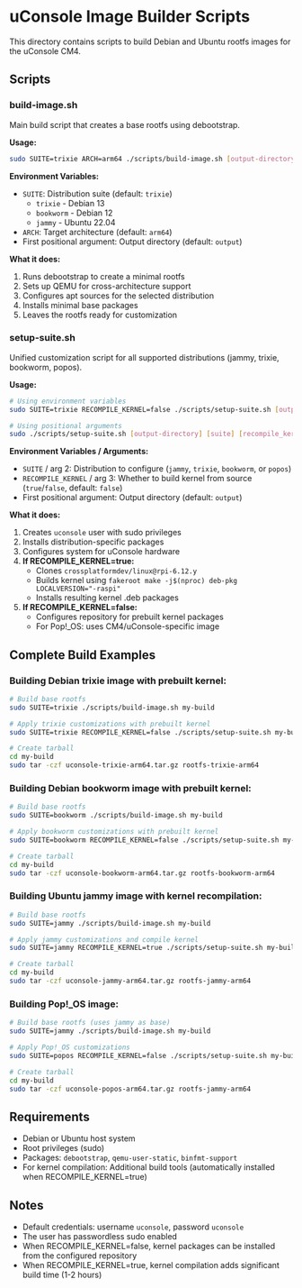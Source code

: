 # uConsole Image Builder Scripts

This directory contains scripts to build Debian and Ubuntu rootfs images for the uConsole CM4.

## Scripts

### build-image.sh

Main build script that creates a base rootfs using debootstrap.

**Usage:**
```bash
sudo SUITE=trixie ARCH=arm64 ./scripts/build-image.sh [output-directory]
```

**Environment Variables:**
- `SUITE`: Distribution suite (default: `trixie`)
  - `trixie` - Debian 13
  - `bookworm` - Debian 12
  - `jammy` - Ubuntu 22.04
- `ARCH`: Target architecture (default: `arm64`)
- First positional argument: Output directory (default: `output`)

**What it does:**
1. Runs debootstrap to create a minimal rootfs
2. Sets up QEMU for cross-architecture support
3. Configures apt sources for the selected distribution
4. Installs minimal base packages
5. Leaves the rootfs ready for customization

### setup-suite.sh

Unified customization script for all supported distributions (jammy, trixie, bookworm, popos).

**Usage:**
```bash
# Using environment variables
sudo SUITE=trixie RECOMPILE_KERNEL=false ./scripts/setup-suite.sh [output-directory]

# Using positional arguments
sudo ./scripts/setup-suite.sh [output-directory] [suite] [recompile_kernel]
```

**Environment Variables / Arguments:**
- `SUITE` / arg 2: Distribution to configure (`jammy`, `trixie`, `bookworm`, or `popos`)
- `RECOMPILE_KERNEL` / arg 3: Whether to build kernel from source (`true`/`false`, default: `false`)
- First positional argument: Output directory (default: `output`)

**What it does:**
1. Creates `uconsole` user with sudo privileges
2. Installs distribution-specific packages
3. Configures system for uConsole hardware
4. **If RECOMPILE_KERNEL=true:**
   - Clones `crossplatformdev/linux@rpi-6.12.y`
   - Builds kernel using `fakeroot make -j$(nproc) deb-pkg LOCALVERSION="-raspi"`
   - Installs resulting kernel .deb packages
5. **If RECOMPILE_KERNEL=false:**
   - Configures repository for prebuilt kernel packages
   - For Pop!_OS: uses CM4/uConsole-specific image

## Complete Build Examples

### Building Debian trixie image with prebuilt kernel:
```bash
# Build base rootfs
sudo SUITE=trixie ./scripts/build-image.sh my-build

# Apply trixie customizations with prebuilt kernel
sudo SUITE=trixie RECOMPILE_KERNEL=false ./scripts/setup-suite.sh my-build

# Create tarball
cd my-build
sudo tar -czf uconsole-trixie-arm64.tar.gz rootfs-trixie-arm64
```

### Building Debian bookworm image with prebuilt kernel:
```bash
# Build base rootfs
sudo SUITE=bookworm ./scripts/build-image.sh my-build

# Apply bookworm customizations with prebuilt kernel
sudo SUITE=bookworm RECOMPILE_KERNEL=false ./scripts/setup-suite.sh my-build

# Create tarball
cd my-build
sudo tar -czf uconsole-bookworm-arm64.tar.gz rootfs-bookworm-arm64
```

### Building Ubuntu jammy image with kernel recompilation:
```bash
# Build base rootfs
sudo SUITE=jammy ./scripts/build-image.sh my-build

# Apply jammy customizations and compile kernel
sudo SUITE=jammy RECOMPILE_KERNEL=true ./scripts/setup-suite.sh my-build

# Create tarball
cd my-build
sudo tar -czf uconsole-jammy-arm64.tar.gz rootfs-jammy-arm64
```

### Building Pop!_OS image:
```bash
# Build base rootfs (uses jammy as base)
sudo SUITE=jammy ./scripts/build-image.sh my-build

# Apply Pop!_OS customizations
sudo SUITE=popos RECOMPILE_KERNEL=false ./scripts/setup-suite.sh my-build

# Create tarball
cd my-build
sudo tar -czf uconsole-popos-arm64.tar.gz rootfs-jammy-arm64
```

## Requirements

- Debian or Ubuntu host system
- Root privileges (sudo)
- Packages: `debootstrap`, `qemu-user-static`, `binfmt-support`
- For kernel compilation: Additional build tools (automatically installed when RECOMPILE_KERNEL=true)

## Notes

- Default credentials: username `uconsole`, password `uconsole`
- The user has passwordless sudo enabled
- When RECOMPILE_KERNEL=false, kernel packages can be installed from the configured repository
- When RECOMPILE_KERNEL=true, kernel compilation adds significant build time (1-2 hours)

